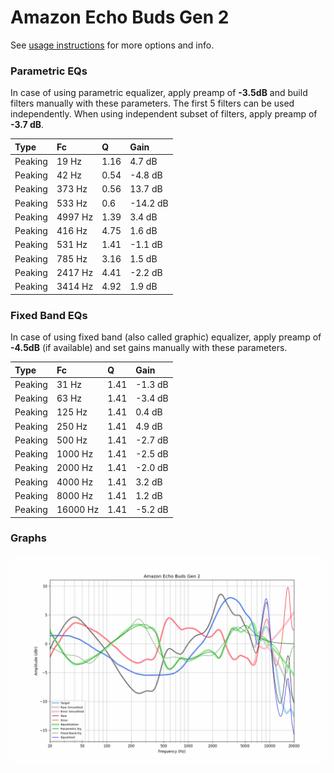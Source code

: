 # Amazon Echo Buds Gen 2
See [usage instructions](https://github.com/jaakkopasanen/AutoEq#usage) for more options and info.

### Parametric EQs
In case of using parametric equalizer, apply preamp of **-3.5dB** and build filters manually
with these parameters. The first 5 filters can be used independently.
When using independent subset of filters, apply preamp of **-3.7 dB**.

| Type    | Fc      |    Q | Gain     |
|:--------|:--------|:-----|:---------|
| Peaking | 19 Hz   | 1.16 | 4.7 dB   |
| Peaking | 42 Hz   | 0.54 | -4.8 dB  |
| Peaking | 373 Hz  | 0.56 | 13.7 dB  |
| Peaking | 533 Hz  | 0.6  | -14.2 dB |
| Peaking | 4997 Hz | 1.39 | 3.4 dB   |
| Peaking | 416 Hz  | 4.75 | 1.6 dB   |
| Peaking | 531 Hz  | 1.41 | -1.1 dB  |
| Peaking | 785 Hz  | 3.16 | 1.5 dB   |
| Peaking | 2417 Hz | 4.41 | -2.2 dB  |
| Peaking | 3414 Hz | 4.92 | 1.9 dB   |

### Fixed Band EQs
In case of using fixed band (also called graphic) equalizer, apply preamp of **-4.5dB**
(if available) and set gains manually with these parameters.

| Type    | Fc       |    Q | Gain    |
|:--------|:---------|:-----|:--------|
| Peaking | 31 Hz    | 1.41 | -1.3 dB |
| Peaking | 63 Hz    | 1.41 | -3.4 dB |
| Peaking | 125 Hz   | 1.41 | 0.4 dB  |
| Peaking | 250 Hz   | 1.41 | 4.9 dB  |
| Peaking | 500 Hz   | 1.41 | -2.7 dB |
| Peaking | 1000 Hz  | 1.41 | -2.5 dB |
| Peaking | 2000 Hz  | 1.41 | -2.0 dB |
| Peaking | 4000 Hz  | 1.41 | 3.2 dB  |
| Peaking | 8000 Hz  | 1.41 | 1.2 dB  |
| Peaking | 16000 Hz | 1.41 | -5.2 dB |

### Graphs
![](./Amazon%20Echo%20Buds%20Gen%202.png)